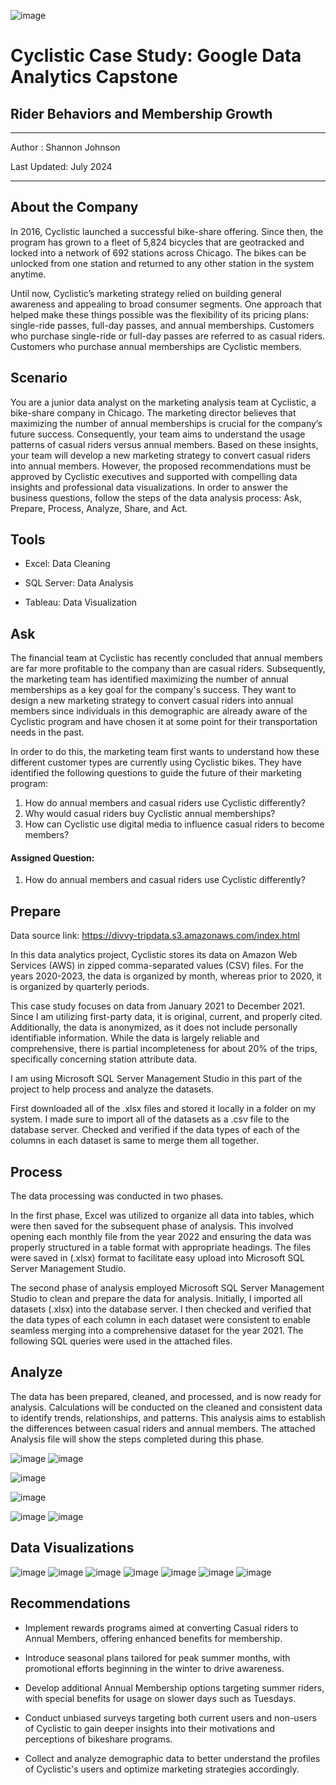 ![image](https://github.com/user-attachments/assets/816c7ef4-0cac-4fae-b2e5-46515d2d57ef) 
# Cyclistic Case Study: Google Data Analytics Capstone
## Rider Behaviors and Membership Growth
_______________________________________________________
Author : Shannon Johnson

Last Updated: July 2024
_______________________________________________________

## About the Company
In 2016, Cyclistic launched a successful bike-share offering. Since then, the program has grown
to a fleet of 5,824 bicycles that are geotracked and locked into a network of 692 stations
across Chicago. The bikes can be unlocked from one station and returned to any other station
in the system anytime.

Until now, Cyclistic’s marketing strategy relied on building general awareness and appealing to
broad consumer segments. One approach that helped make these things possible was the
flexibility of its pricing plans: single-ride passes, full-day passes, and annual memberships.
Customers who purchase single-ride or full-day passes are referred to as casual riders.
Customers who purchase annual memberships are Cyclistic members.

## Scenario
You are a junior data analyst on the marketing analysis team at Cyclistic, a bike-share company in Chicago. The marketing director believes that maximizing the number of annual memberships is crucial for the company’s future success. Consequently, your team aims to understand the usage patterns of casual riders versus annual members. Based on these insights, your team will develop a new marketing strategy to convert casual riders into annual members. However, the proposed recommendations must be approved by Cyclistic executives and supported with compelling data insights and professional data visualizations. In order to answer the business questions, follow the steps of the data analysis process: Ask, Prepare, Process, Analyze, Share, and Act.

## Tools 
- Excel: Data Cleaning

- SQL Server: Data Analysis

- Tableau: Data Visualization

## Ask 
The financial team at Cyclistic has recently concluded that annual members are far more profitable to the company than are casual riders. Subsequently, the marketing team has identified maximizing the number of annual memberships as a key goal for the company's success. They want to design a new marketing strategy to convert casual riders into annual members since individuals in this demographic are already aware of the Cyclistic program and have chosen it at some point for their transportation needs in the past.

In order to do this, the marketing team first wants to understand how these different customer types are currently using Cyclistic bikes. They have identified the following questions to guide the future of their marketing program:

1. How do annual members and casual riders use Cyclistic differently?
2. Why would casual riders buy Cyclistic annual memberships?
3. How can Cyclistic use digital media to influence casual riders to become members?

#### Assigned Question:
1. How do annual members and casual riders use Cyclistic differently?
   
## Prepare
Data source link: https://divvy-tripdata.s3.amazonaws.com/index.html

In this data analytics project, Cyclistic stores its data on Amazon Web Services (AWS) in zipped comma-separated values (CSV) files. For the years 2020-2023, the data is organized by month, whereas prior to 2020, it is organized by quarterly periods.

This case study focuses on data from January 2021 to December 2021. Since I am utilizing first-party data, it is original, current, and properly cited. Additionally, the data is anonymized, as it does not include personally identifiable information. While the data is largely reliable and comprehensive, there is partial incompleteness for about 20% of the trips, specifically concerning station attribute data.

I am using Microsoft SQL Server Management Studio in this part of the project to help process and analyze the datasets.

First downloaded all of the .xlsx files and stored it locally in a folder on my system. I made sure to import all of the datasets as a .csv file to the database server. Checked and verified if the data types of each of the columns in each dataset is same to merge them all together.

## Process 
The data processing was conducted in two phases.

In the first phase, Excel was utilized to organize all data into tables, which were then saved for the subsequent phase of analysis. This involved opening each monthly file from the year 2022 and ensuring the data was properly structured in a table format with appropriate headings. The files were saved in (.xlsx) format to facilitate easy upload into Microsoft SQL Server Management Studio.

The second phase of analysis employed Microsoft SQL Server Management Studio to clean and prepare the data for analysis. Initially, I imported all datasets (.xlsx) into the database server. I then checked and verified that the data types of each column in each dataset were consistent to enable seamless merging into a comprehensive dataset for the year 2021. The following SQL queries were used in the attached files. 

## Analyze
The data has been prepared, cleaned, and processed, and is now ready for analysis. Calculations will be conducted on the cleaned and consistent data to identify trends, relationships, and patterns. This analysis aims to establish the differences between casual riders and annual members. The attached Analysis file will show the steps completed during this phase. 

![image](https://github.com/user-attachments/assets/d9dd195b-2afc-44df-9bd8-3ba298d50ecc)
 ![image](https://github.com/user-attachments/assets/83b9213d-5a17-40f8-b7e9-7a6d8ca8e7aa)
 
![image](https://github.com/user-attachments/assets/114b34b7-6cda-4ccb-9eac-17ed04d0025a)

![image](https://github.com/user-attachments/assets/06877ba7-f40a-4822-8b49-152db33efd87)

![image](https://github.com/user-attachments/assets/7e45810b-d50b-49b1-9337-8bf639756701)
![image](https://github.com/user-attachments/assets/61566765-ddae-45d7-93ad-3955ef355e9e)



## Data Visualizations
![image](https://github.com/user-attachments/assets/fd91b649-8957-4a75-b540-56d5de9b73b4)
![image](https://github.com/user-attachments/assets/0c832c6f-9a61-4b82-9f50-b442bc5da6f1)
![image](https://github.com/user-attachments/assets/61ab8cbc-724a-4ae0-bcf2-d13d30edeb9d)
![image](https://github.com/user-attachments/assets/9c2548e0-5cd1-435f-89d7-2363f15c5097)
![image](https://github.com/user-attachments/assets/a3328b32-de08-4467-b47a-c44291b9cd82)
![image](https://github.com/user-attachments/assets/a82c70b0-092b-44e4-88ec-17216641e1af)
![image](https://github.com/user-attachments/assets/1b771600-09e3-453c-8ca8-16736300bee4)

## Recommendations
- Implement rewards programs aimed at converting Casual riders to Annual Members, offering enhanced benefits for membership.

- Introduce seasonal plans tailored for peak summer months, with promotional efforts beginning in the winter to drive awareness.

- Develop additional Annual Membership options targeting summer riders, with special benefits for usage on slower days such as Tuesdays.

- Conduct unbiased surveys targeting both current users and non-users of Cyclistic to gain deeper insights into their motivations and perceptions of bikeshare programs.

- Collect and analyze demographic data to better understand the profiles of Cyclistic's users and optimize marketing strategies accordingly.





